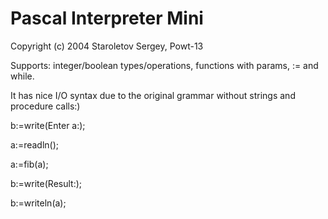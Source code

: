 # Pascal Interpreter Mini

Copyright (c) 2004 Staroletov Sergey, Powt-13

Supports: integer/boolean types/operations, functions with params, := and while.




It has nice I/O syntax due to the original grammar without strings and procedure calls:)

b:=write(Enter a:);

a:=readln();

a:=fib(a);

b:=write(Result:);

b:=writeln(a);
